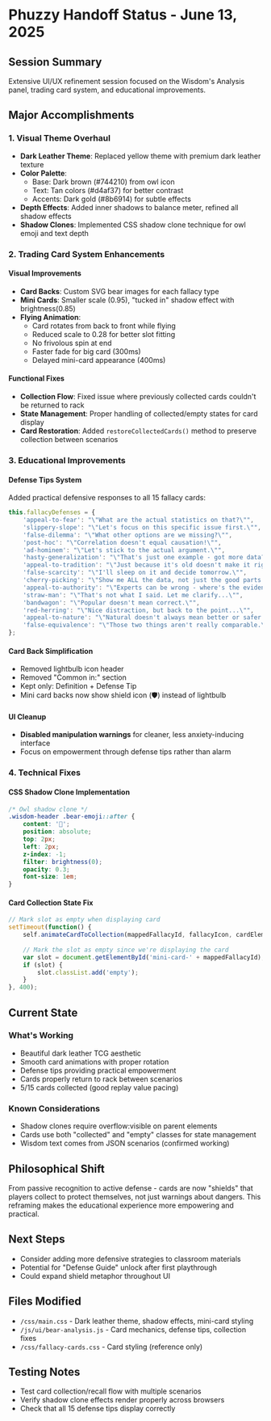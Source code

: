 # Phuzzy Handoff Status - June 13, 2025

## Session Summary
Extensive UI/UX refinement session focused on the Wisdom's Analysis panel, trading card system, and educational improvements.

## Major Accomplishments

### 1. Visual Theme Overhaul
- **Dark Leather Theme**: Replaced yellow theme with premium dark leather texture
- **Color Palette**: 
  - Base: Dark brown (#744210) from owl icon
  - Text: Tan colors (#d4af37) for better contrast
  - Accents: Dark gold (#8b6914) for subtle effects
- **Depth Effects**: Added inner shadows to balance meter, refined all shadow effects
- **Shadow Clones**: Implemented CSS shadow clone technique for owl emoji and text depth

### 2. Trading Card System Enhancements

#### Visual Improvements
- **Card Backs**: Custom SVG bear images for each fallacy type
- **Mini Cards**: Smaller scale (0.95), "tucked in" shadow effect with brightness(0.85)
- **Flying Animation**: 
  - Card rotates from back to front while flying
  - Reduced scale to 0.28 for better slot fitting
  - No frivolous spin at end
  - Faster fade for big card (300ms)
  - Delayed mini-card appearance (400ms)

#### Functional Fixes
- **Collection Flow**: Fixed issue where previously collected cards couldn't be returned to rack
- **State Management**: Proper handling of collected/empty states for card display
- **Card Restoration**: Added `restoreCollectedCards()` method to preserve collection between scenarios

### 3. Educational Improvements

#### Defense Tips System
Added practical defensive responses to all 15 fallacy cards:
```javascript
this.fallacyDefenses = {
    'appeal-to-fear': "\"What are the actual statistics on that?\"",
    'slippery-slope': "\"Let's focus on this specific issue first.\"",
    'false-dilemma': "\"What other options are we missing?\"",
    'post-hoc': "\"Correlation doesn't equal causation!\"",
    'ad-hominem': "\"Let's stick to the actual argument.\"",
    'hasty-generalization': "\"That's just one example - got more data?\"",
    'appeal-to-tradition': "\"Just because it's old doesn't make it right.\"",
    'false-scarcity': "\"I'll sleep on it and decide tomorrow.\"",
    'cherry-picking': "\"Show me ALL the data, not just the good parts.\"",
    'appeal-to-authority': "\"Experts can be wrong - where's the evidence?\"",
    'straw-man': "\"That's not what I said. Let me clarify...\"",
    'bandwagon': "\"Popular doesn't mean correct.\"",
    'red-herring': "\"Nice distraction, but back to the point...\"",
    'appeal-to-nature': "\"Natural doesn't always mean better or safer.\"",
    'false-equivalence': "\"Those two things aren't really comparable.\""
};
```

#### Card Back Simplification
- Removed lightbulb icon header
- Removed "Common in:" section
- Kept only: Definition + Defense Tip
- Mini card backs now show shield icon (🛡️) instead of lightbulb

#### UI Cleanup
- **Disabled manipulation warnings** for cleaner, less anxiety-inducing interface
- Focus on empowerment through defense tips rather than alarm

### 4. Technical Fixes

#### CSS Shadow Clone Implementation
```css
/* Owl shadow clone */
.wisdom-header .bear-emoji::after {
    content: '🦉';
    position: absolute;
    top: 2px;
    left: 2px;
    z-index: -1;
    filter: brightness(0);
    opacity: 0.3;
    font-size: 1em;
}
```

#### Card Collection State Fix
```javascript
// Mark slot as empty when displaying card
setTimeout(function() {
    self.animateCardToCollection(mappedFallacyId, fallacyIcon, cardElement);
    
    // Mark the slot as empty since we're displaying the card
    var slot = document.getElementById('mini-card-' + mappedFallacyId);
    if (slot) {
        slot.classList.add('empty');
    }
}, 400);
```

## Current State

### What's Working
- Beautiful dark leather TCG aesthetic
- Smooth card animations with proper rotation
- Defense tips providing practical empowerment
- Cards properly return to rack between scenarios
- 5/15 cards collected (good replay value pacing)

### Known Considerations
- Shadow clones require overflow:visible on parent elements
- Cards use both "collected" and "empty" classes for state management
- Wisdom text comes from JSON scenarios (confirmed working)

## Philosophical Shift
From passive recognition to active defense - cards are now "shields" that players collect to protect themselves, not just warnings about dangers. This reframing makes the educational experience more empowering and practical.

## Next Steps
- Consider adding more defensive strategies to classroom materials
- Potential for "Defense Guide" unlock after first playthrough
- Could expand shield metaphor throughout UI

## Files Modified
- `/css/main.css` - Dark leather theme, shadow effects, mini-card styling
- `/js/ui/bear-analysis.js` - Card mechanics, defense tips, collection fixes
- `/css/fallacy-cards.css` - Card styling (reference only)

## Testing Notes
- Test card collection/recall flow with multiple scenarios
- Verify shadow clone effects render properly across browsers
- Check that all 15 defense tips display correctly